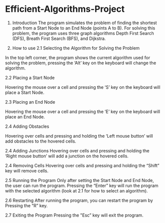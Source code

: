 # Efficient-Algorithms-Project

1. Introduction
The program simulates the problem of finding the shortest path from a Start Node to an End Node (points A to B). 
For solving this problem, the program uses three graph algorithms Depth First Search (DFS), Breath First Search (BFS), and Dijkstra.

2. How to use
2.1 Selecting the Algorithm for Solving the Problem

In the top left corner, the program shows the current algorithm used for solving the problem, pressing the ‘Alt’ key on the keyboard will change the algorithm.

2.2 Placing a Start Node

Hovering the mouse over a cell and pressing the ‘S’ key on the keyboard will place a Start Node.

2.3 Placing an End Node

Hovering the mouse over a cell and pressing the ‘E’ key on the keyboard will place an End Node.

2.4 Adding Obstacles

Hovering over cells and pressing and holding the ‘Left mouse button’ will add obstacles to the hovered cells.

2.4 Adding Junctions
Hovering over cells and pressing and holding the ‘Right mouse button’ will add a junction on the hovered cells.

2.4 Removing Cells
Hovering over cells and pressing and holding the “Shift” key will remove cells.

2.5 Running the Program
Only after setting the Start Node and End Node, the user can run the program. Pressing the “Enter”
key will run the program with the selected algorithm (look at 2.1 for how to select an algorithm).

2.6 Restarting
After running the program, you can restart the program by Pressing the “R” key.

2.7 Exiting the Program
Pressing the "Esc” key will exit the program.
